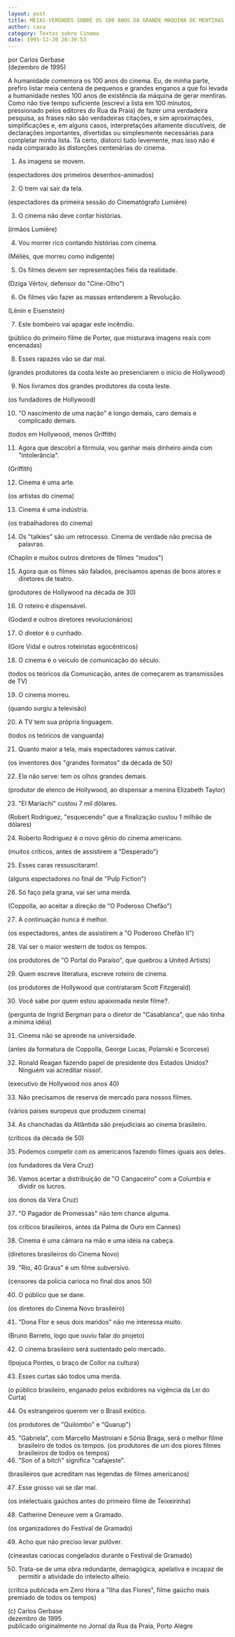 ```yaml
---
layout: post
title: MEIAS-VERDADES SOBRE OS 100 ANOS DA GRANDE MÁQUINA DE MENTIRAS
author: casa
category: Textos sobre Cinema
date: 1995-12-20 20:39:53
---
```

por Carlos Gerbase\
(dezembro de 1995)

A humanidade comemora os 100 anos do cinema. Eu, de minha parte, prefiro listar meia centena de pequenos e grandes enganos a que foi levada a humanidade nestes 100 anos de existência da máquina de gerar mentiras. Como não tive tempo suficiente (escrevi a lista em 100 minutos, pressionado pelos editores do Rua da Praia) de fazer uma verdadeira pesquisa, as frases não são verdadeiras citações, e sim aproximações, simplificações e, em alguns casos, interpretações altamente discutíveis, de declarações importantes, divertidas ou simplesmente necessárias para completar minha lista. Tá certo, distorci tudo levemente, mas isso não é nada comparado às distorções centenárias do cinema.

1. As imagens se movem.

(espectadores dos primeiros desenhos-animados)

2. O trem vai sair da tela.

(espectadores da primeira sessão do Cinematógrafo Lumière)

3. O cinema não deve contar histórias.

(irmãos Lumière)

4. Vou morrer rico contando histórias com cinema.

(Méliès, que morreu como indigente)

5. Os filmes devem ser representações fiéis da realidade.

(Dziga Vértov, defensor do "Cine-Olho")

6. Os filmes vão fazer as massas entenderem a Revolução.

(Lênin e Eisenstein)

7. Este bombeiro vai apagar este incêndio.

(público do primeiro filme de Porter, que misturava imagens reais com encenadas)

8. Esses rapazes vão se dar mal.

(grandes produtores da costa leste ao presenciarem o início de Hollywood)

9. Nos livramos dos grandes produtores da costa leste.

(os fundadores de Hollywood)

10. "O nascimento de uma nação" é longo demais, caro demais e complicado demais.

(todos em Hollywood, menos Griffith)

11. Agora que descobri a fórmula, vou ganhar mais dinheiro ainda com "Intolerância".

(Griffith)

12. Cinema é uma arte.

(os artistas do cinema)

13. Cinema é uma indústria.

(os trabalhadores do cinema)

14. Os "talkies" são um retrocesso. Cinema de verdade não precisa de palavras.

(Chaplin e muitos outros diretores de filmes "mudos")

15. Agora que os filmes são falados, precisamos apenas de bons atores e diretores de teatro.

(produtores de Hollywood na década de 30)

16. O roteiro é dispensável.

(Godard e outros diretores revolucionários)

17. O diretor é o cunhado.

(Gore Vidal e outros roteiristas egocêntricos)

18. O cinema é o veículo de comunicação do século.

(todos os teóricos da Comunicação, antes de começarem as transmissões de TV)

19. O cinema morreu.

(quando surgiu a televisão)

20. A TV tem sua própria linguagem.

(todos os teóricos de vanguarda)

21. Quanto maior a tela, mais espectadores vamos cativar.

(os inventores dos "grandes formatos" da década de 50)

22. Ela não serve: tem os olhos grandes demais.

(produtor de elenco de Hollywood, ao dispensar a menina Elizabeth Taylor)

23. "El Mariachi" custou 7 mil dólares.

(Robert Rodriguez, "esquecendo" que a finalização custou 1 milhão de dólares)

24. Roberto Rodriguez é o novo gênio do cinema americano.

(muitos críticos, antes de assistirem a "Desperado")

25. Esses caras ressuscitaram!.

(alguns espectadores no final de "Pulp Fiction")

26. Só faço pela grana, vai ser uma merda.

(Coppolla, ao aceitar a direção de "O Poderoso Chefão")

27. A continuação nunca é melhor.

(os espectadores, antes de assistirem a "O Poderoso Chefão II")

28. Vai ser o maior western de todos os tempos.

(os produtores de "O Portal do Paraíso", que quebrou a United Artists)

29. Quem escreve literatura, escreve roteiro de cinema.

(os produtores de Hollywood que contrataram Scott Fitzgerald)

30. Você sabe por quem estou apaixonada neste filme?.

(pergunta de Ingrid Bergman para o diretor de "Casablanca", que não tinha a mínima idéia)

31. Cinema não se aprende na universidade.

(antes da formatura de Coppolla, George Lucas, Polanski e Scorcese)

32. Ronald Reagan fazendo papel de presidente dos Estados Unidos? Ninguém vai acreditar nisso!.

(executivo de Hollywood nos anos 40)

33. Não precisamos de reserva de mercado para nossos filmes.

(vários países europeus que produzem cinema)

34. As chanchadas da Atlântida são prejudiciais ao cinema brasileiro.

(críticos da década de 50)

35. Podemos competir com os americanos fazendo filmes iguais aos deles.

(os fundadores da Vera Cruz)

36. Vamos acertar a distribuição de "O Cangaceiro" com a Columbia e dividir os lucros.

(os donos da Vera Cruz)

37. "O Pagador de Promessas" não tem chance alguma.

(os críticos brasileiros, antes da Palma de Ouro em Cannes)

38. Cinema é uma câmara na mão e uma idéia na cabeça.

(diretores brasileiros do Cinema Novo)

39. "Rio, 40 Graus" é um filme subversivo.

(censores da polícia carioca no final dos anos 50)

40. O público que se dane.

(os diretores do Cinema Novo brasileiro)

41. "Dona Flor e seus dois maridos" não me interessa muito.

(Bruno Barreto, logo que ouviu falar do projeto)

42. O cinema brasileiro será sustentado pelo mercado.

(Ipojuca Pontes, o braço de Collor na cultura)

43. Esses curtas são todos uma merda.

(o público brasileiro, enganado pelos exibidores na vigência da Lei do Curta)

44. Os estrangeiros querem ver o Brasil exótico.

(os produtores de "Quilombo" e "Quarup")

45. "Gabriela", com Marcello Mastroiani e Sônia Braga, será o melhor filme brasileiro de todos os tempos.
    (os produtores de um dos piores filmes brasileiros de todos os tempos)
46. "Son of a bitch" significa "cafajeste".

(brasileiros que acreditam nas legendas de filmes americanos)

47. Esse grosso vai se dar mal.

(os intelectuais gaúchos antes do primeiro filme de Teixeirinha)

48. Catherine Deneuve vem a Gramado.

(os organizadores do Festival de Gramado)

49. Acho que não preciso levar pulôver.

(cineastas cariocas congelados durante o Festival de Gramado)

50. Trata-se de uma obra redundante, demagógica, apelativa e incapaz de permitir a atividade do intelecto alheio.

(crítica publicada em Zero Hora a "Ilha das Flores", filme gaúcho mais premiado de todos os tempos)

(c) Carlos Gerbase\
dezembro de 1995\
publicado originalmente no Jornal da Rua da Praia, Porto Alegre